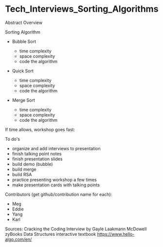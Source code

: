 # Tech_Interviews_Sorting_Algorithms

Abstract Overview  

Sorting Algorithm 
- Bubble Sort 
    - time complexity 
    - space complexity
    - code the algorithm 

- Quick Sort 
    - time complexity 
    - space complexity
    - code the algorithm 

- Merge Sort 
    - time complexity 
    - space complexity
    - code the algorithm 

If time allows, workshop goes fast: 

To do's 
- organize and add interviews to presentation 
- finish talking point notes
- finish presentation slides 
- build demo (bubble)
- build merge 
- build RSA 
- practice presenting workshop a few times 
- make presentation cards with talking points 

Contributors (get github/contribution name for each): 
- Meg 
- Eddie
- Yang 
- Karl

Sources: 
Cracking the Coding Interview by Gayle Laakmann McDowell
zyBooks Data Structures interactive textbook
https://www.hello-algo.com/en/
